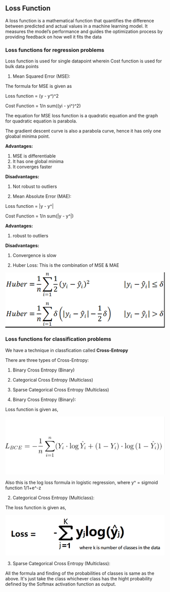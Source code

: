 ## Loss Function

A loss function is a mathematical function that quantifies the difference between predicted and actual values in a machine learning model. It measures the model’s performance and guides the optimization process by providing feedback on how well it fits the data

### Loss functions for regression problems

Loss function is used for single datapoint
wherein Cost function is used for bulk data points


1) Mean Squared Error (MSE): 

The formula for MSE is given as

Loss function = (y - y^)^2

Cost Function = 1/n sum((yi - yi^)^2)

The equation for MSE loss function is a quadratic equation and the graph for quadratic equation is parabola.

The gradient descent curve is also a parabola curve, hence it has only one gloabal minima point.

**Advantages:**

1) MSE is differentiable
2) It has one global minima
3) It converges faster

**Disadvantages:**
1) Not robust to outliers


2) Mean Absolute Error (MAE):

Loss function = |y - y^|

Cost Function = 1/n sum(|y - y^|)

**Advantages:**

1) robust to outliers

**Disadvantages:**
1) Convergence is slow


3) Huber Loss:
This is the combination of MSE & MAE

![Alt text](image-16.png)


### Loss functions for classification problems

We have a technique in classfication called **Cross-Entropy**

There are three types of Cross-Entropy:
1)  Binary Cross Entropy (Binary)
2) Categorical Cross Entropy (Multiclass)
3) Sparse Categorical Cross Entropy (Multiclass)


1)  Binary Cross Entropy (Binary):

Loss function is given as,

![Alt text](image-17.png)

Also this is the log loss formula in logistic regression, where y^ = sigmoid function 1/1+e^-z

2) Categorical Cross Entropy (Multiclass):

The loss function is given as,

![Alt text](image-18.png)


3) Sparse Categorical Cross Entropy (Multiclass):

All the formula and finding of the probabilities of classes is same as the above.
It's just take the class whichever class has the hight probability defined by the Softmax activation function as output.